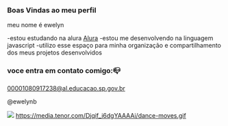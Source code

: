 ### Boas Vindas ao meu perfil

meu nome é ewelyn

-estou estudando na alura [Alura](https://www.alura.com.br)
-estou me desenvolvendo na linguagem javascript
-utilizo esse espaço para minha organização e compartilhamento dos meus projetos desenvolvidos

### voce entra em contato comigo:📪

00001080917238@al.educacao.sp.gov.br

@ewelynb

![](https://media.tenor.com/Djqif_i6dgYAAAAi/dance-moves.gif)
https://media.tenor.com/Djqif_i6dgYAAAAi/dance-moves.gif

